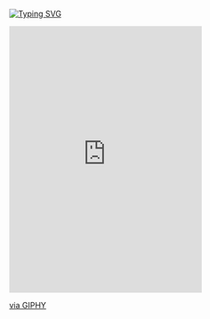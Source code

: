 <a href="https://git.io/typing-svg"><img src="https://readme-typing-svg.demolab.com?font=Roboto&pause=1000&color=FF0000&width=435&lines=Bad+btc+is+Here++!" alt="Typing SVG" /></a>

<iframe src="https://giphy.com/embed/L59aKIC2MFyfUfrz3n" width="346" height="480" frameBorder="0" class="giphy-embed" allowFullScreen></iframe><p><a href="https://giphy.com/gifs/ethereum-eth-polyblock-L59aKIC2MFyfUfrz3n">via GIPHY</a></p>
